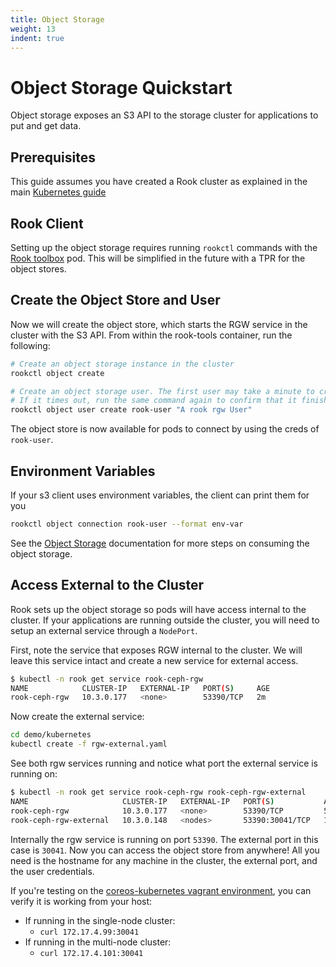 ```yaml
---
title: Object Storage
weight: 13
indent: true
---
```


# Object Storage Quickstart

Object storage exposes an S3 API to the storage cluster for applications to put and get data.

## Prerequisites

This guide assumes you have created a Rook cluster as explained in the main [Kubernetes guide](kubernetes.md)

## Rook Client

Setting up the object storage requires running `rookctl` commands with the [Rook toolbox](kubernetes.md#tools) pod. This will be simplified in the future with a TPR for the object stores.

## Create the Object Store and User

Now we will create the object store, which starts the RGW service in the cluster with the S3 API.
From within the rook-tools container, run the following:

```bash
# Create an object storage instance in the cluster
rookctl object create

# Create an object storage user. The first user may take a minute to create.
# If it times out, run the same command again to confirm that it finished.
rookctl object user create rook-user "A rook rgw User"
```

The object store is now available for pods to connect by using the creds of `rook-user`.

## Environment Variables

If your s3 client uses environment variables, the client can print them for you
```bash
rookctl object connection rook-user --format env-var
```

See the [Object Storage](client.md#object-storage) documentation for more steps on consuming the object storage.

## Access External to the Cluster

Rook sets up the object storage so pods will have access internal to the cluster. If your applications are running outside the cluster,
you will need to setup an external service through a `NodePort`.

First, note the service that exposes RGW internal to the cluster. We will leave this service intact and create a new service for external access.
```bash
$ kubectl -n rook get service rook-ceph-rgw
NAME            CLUSTER-IP   EXTERNAL-IP   PORT(S)     AGE
rook-ceph-rgw   10.3.0.177   <none>        53390/TCP   2m
```

Now create the external service:
```bash
cd demo/kubernetes
kubectl create -f rgw-external.yaml
```

See both rgw services running and notice what port the external service is running on:
```bash
$ kubectl -n rook get service rook-ceph-rgw rook-ceph-rgw-external
NAME                     CLUSTER-IP   EXTERNAL-IP   PORT(S)           AGE
rook-ceph-rgw            10.3.0.177   <none>        53390/TCP         5m
rook-ceph-rgw-external   10.3.0.148   <nodes>       53390:30041/TCP   1m
```

Internally the rgw service is running on port `53390`. The external port in this case is `30041`. Now you can access the object store from anywhere! All you need is the hostname for any machine in the cluster, the external port, and the user credentials.

If you're testing on the [coreos-kubernetes vagrant environment](k8s-pre-reqs.md#new-local-kubernetes-cluster), you can verify it is working from your host:
- If running in the single-node cluster:
  - `curl 172.17.4.99:30041`
- If running in the multi-node cluster:
  - `curl 172.17.4.101:30041`

